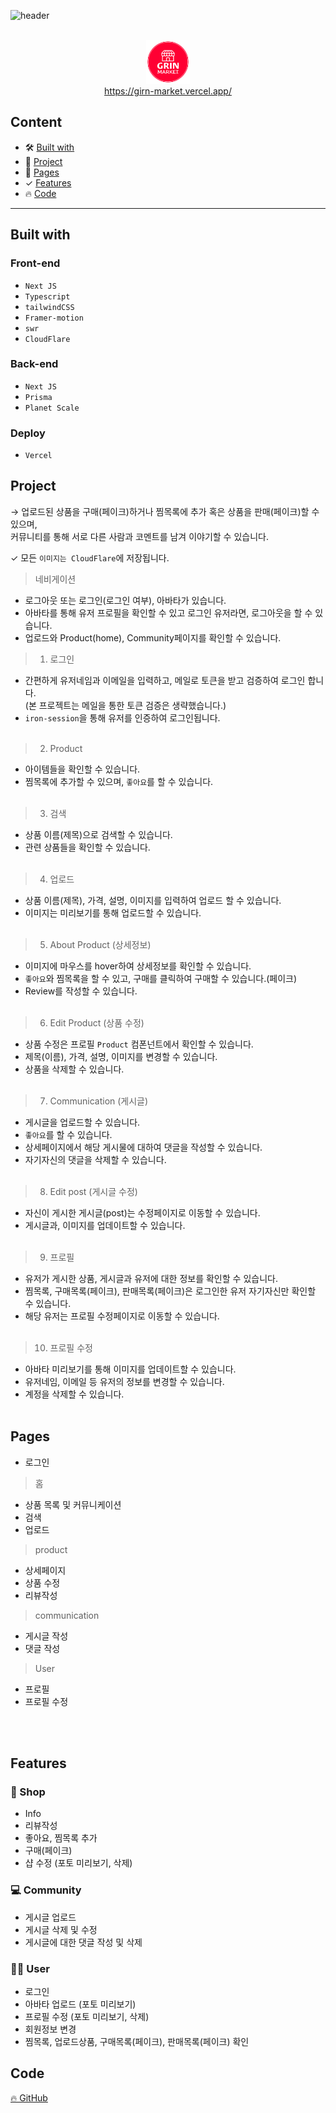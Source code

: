 ![header](https://capsule-render.vercel.app/api?type=rounded&color=auto&height=120&section=header&text=GrinMarket&fontSize=70)

<div align="center">
    <br />
    <div>
      <img height="70" src="./public/image/logo.png" />
    </div>
    <a display="block" href="hhttps://girn-market.vercel.app/" >
      https://girn-market.vercel.app/
    </a>
    <br />
</div>

## Content

- 🛠 [Built with](#built-with)
- 🚀 [Project](#project)
- 📖 [Pages](#pages)
- ✓ [Features](#features)
- 🔥 [Code](#code)

---

## Built with

### Front-end

- `Next JS`
- `Typescript`
- `tailwindCSS`
- `Framer-motion`
- `swr`
- `CloudFlare`

### Back-end

- `Next JS`
- `Prisma`
- `Planet Scale`

### Deploy

- `Vercel`

## Project

→ 업로드된 상품을 구매(페이크)하거나 찜목록에 추가 혹은 상품을 판매(페이크)할 수 있으며,  
 커뮤니티를 통해 서로 다른 사람과 코멘트를 남겨 이야기할 수 있습니다.

✓ 모든 `이미지는 CloudFlare`에 저장됩니다.

> 네비게이션

- 로그아웃 또는 로그인(로그인 여부), 아바타가 있습니다.
- 아바타를 통해 유저 프로필을 확인할 수 있고 로그인 유저라면, 로그아웃을 할 수 있습니다.
- 업로드와 Product(home), Community페이지를 확인할 수 있습니다.

> 1. 로그인

- 간편하게 유저네임과 이메일을 입력하고, 메일로 토큰을 받고 검증하여 로그인 합니다.  
  (본 프로젝트는 메일을 통한 토큰 검증은 생략했습니다.)
- `iron-session`을 통해 유저를 인증하여 로그인됩니다.
  <br /><br />

> 2.  Product

- 아이템들을 확인할 수 있습니다.
- 찜목록에 추가할 수 있으며, `좋아요`를 할 수 있습니다.
  <br /><br />

> 3. 검색

- 상품 이름(제목)으로 검색할 수 있습니다.
- 관련 상품들을 확인할 수 있습니다.
  <br /><br />

> 4. 업로드

- 상품 이름(제목), 가격, 설명, 이미지를 입력하여 업로드 할 수 있습니다.
- 이미지는 미리보기를 통해 업로드할 수 있습니다.
  <br /><br />

> 5. About Product (상세정보)

- 이미지에 마우스를 hover하여 상세정보를 확인할 수 있습니다.
- `좋아요`와 찜목록을 할 수 있고, 구매를 클릭하여 구매할 수 있습니다.(페이크)
- Review를 작성할 수 있습니다.
  <br /><br />

> 6. Edit Product (상품 수정)

- 상품 수정은 프로필 `Product` 컴폰넌트에서 확인할 수 있습니다.
- 제목(이름), 가격, 설명, 이미지를 변경할 수 있습니다.
- 상품을 삭제할 수 있습니다.
  <br /><br />

> 7. Communication (게시글)

- 게시글을 업로드할 수 있습니다.
- `좋아요`를 할 수 있습니다.
- 상세페이지에서 해당 게시물에 대하여 댓글을 작성할 수 있습니다.
- 자기자신의 댓글을 삭제할 수 있습니다.
  <br /><br />

> 8. Edit post (게시글 수정)

- 자신이 게시한 게시글(post)는 수정페이지로 이동할 수 있습니다.
- 게시글과, 이미지를 업데이트할 수 있습니다.
  <br /><br />

> 9. 프로필

- 유저가 게시한 상품, 게시글과 유저에 대한 정보를 확인할 수 있습니다.
- 찜목록, 구매목록(페이크), 판매목록(페이크)은 로그인한 유저 자기자신만 확인할 수 있습니다.
- 해당 유저는 프로필 수정페이지로 이동할 수 있습니다.
  <br /><br />

> 10. 프로필 수정

- 아바타 미리보기를 통해 이미지를 업데이트할 수 있습니다.
- 유저네임, 이메일 등 유저의 정보를 변경할 수 있습니다.
- 계정을 삭제할 수 있습니다.
  <br /><br />

## Pages

- 로그인

> 홈

- 상품 목록 및 커뮤니케이션
- 검색
- 업로드

> product

- 상세페이지
- 상품 수정
- 리뷰작성

> communication

- 게시글 작성
- 댓글 작성

> User

- 프로필
- 프로필 수정

<br /><br />

## Features

### 🌈 Shop

- Info
- 리뷰작성
- 좋아요, 찜목록 추가
- 구매(페이크)
- 샵 수정 (포토 미리보기, 삭제)
  <br />

### 💻 Community

- 게시글 업로드
- 게시글 삭제 및 수정
- 게시글에 대한 댓글 작성 및 삭제
  <br />

### 🙋‍♂️ User

- 로그인
- 아바타 업로드 (포토 미리보기)
- 프로필 수정 (포토 미리보기, 삭제)
- 회원정보 변경
- 찜목록, 업로드상품, 구매목록(페이크), 판매목록(페이크) 확인
  <br />

## Code

<a href="https://github.com/jangth0655/nextjs-girnmarket">🔥 GitHub</a>

